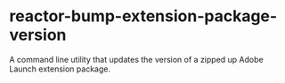 # reactor-bump-extension-package-version
A command line utility that updates the version of a zipped up Adobe Launch extension package.
